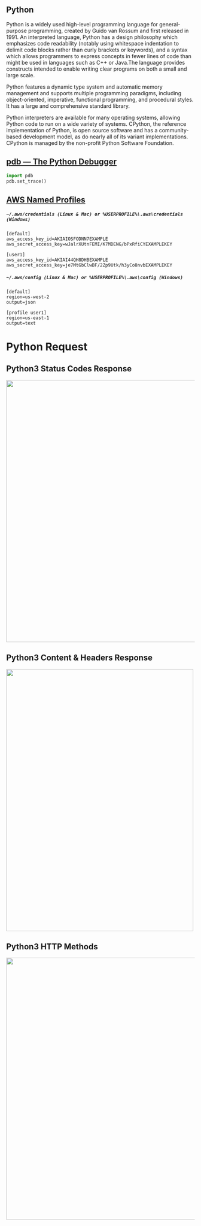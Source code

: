 ## Python

Python is a widely used high-level programming language for general-purpose programming, created by Guido van Rossum and first released in 1991. An interpreted language, Python has a design philosophy which emphasizes code readability (notably using whitespace indentation to delimit code blocks rather than curly brackets or keywords), and a syntax which allows programmers to express concepts in fewer lines of code than might be used in languages such as C++ or Java.The language provides constructs intended to enable writing clear programs on both a small and large scale.

Python features a dynamic type system and automatic memory management and supports multiple programming paradigms, including object-oriented, imperative, functional programming, and procedural styles. It has a large and comprehensive standard library.

Python interpreters are available for many operating systems, allowing Python code to run on a wide variety of systems. CPython, the reference implementation of Python, is open source software and has a community-based development model, as do nearly all of its variant implementations. CPython is managed by the non-profit Python Software Foundation.


## [pdb — The Python Debugger](https://docs.python.org/3/library/pdb.html)

```python
import pdb
pdb.set_trace()
```

## [AWS Named Profiles](https://docs.aws.amazon.com/cli/latest/userguide/cli-configure-profiles.html)

##### `~/.aws/credentials (Linux & Mac) or %USERPROFILE%\.aws\credentials (Windows)`
```shell
[default]
aws_access_key_id=AKIAIOSFODNN7EXAMPLE
aws_secret_access_key=wJalrXUtnFEMI/K7MDENG/bPxRfiCYEXAMPLEKEY

[user1]
aws_access_key_id=AKIAI44QH8DHBEXAMPLE
aws_secret_access_key=je7MtGbClwBF/2Zp9Utk/h3yCo8nvbEXAMPLEKEY
```
##### `~/.aws/config (Linux & Mac) or %USERPROFILE%\.aws\config (Windows)`
```shell
[default]
region=us-west-2
output=json

[profile user1]
region=us-east-1
output=text
```

# Python Request

## Python3 Status Codes Response

<img src="https://github.com/abhinavkorpal/Python/blob/master/images/requeststatuscode.png" height="700" width="700"/>

## Python3 Content & Headers Response

<img src="https://github.com/abhinavkorpal/Python/blob/master/images/requestcontentheadersscript.png" height="700" width="500"/>

## Python3 HTTP Methods

<img src="https://github.com/abhinavkorpal/Python/blob/master/images/httpmethod.png" height="700" width="700"/>
